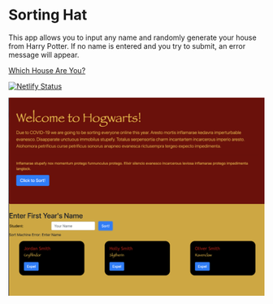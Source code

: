 # Sorting Hat

This app allows you to input any name and randomly generate your house from Harry Potter. If no name is entered and you try to submit, an error message will appear. 
<p><a href="https://hogwarts-sort.netlify.app"/>Which House Are You?</p>


[![Netlify Status](https://api.netlify.com/api/v1/badges/870d2ef1-49de-475d-b69e-b551bace167a/deploy-status)](https://app.netlify.com/sites/hogwarts-sort/deploys)


![](./images/sorting-hat.png)
